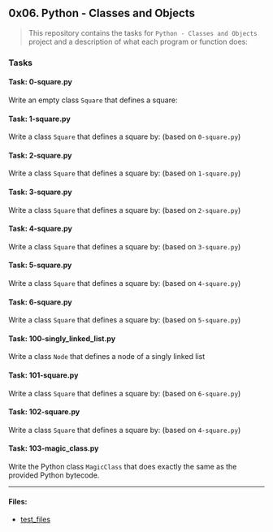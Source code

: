 ## 0x06. Python - Classes and Objects

> This repository contains the tasks for `Python - Classes and Objects` project and a description of what each program or function does:

### Tasks

#### Task: 0-square.py
Write an empty class `Square` that defines a square:

#### Task: 1-square.py
Write a class `Square` that defines a square by: (based on `0-square.py`)

#### Task: 2-square.py
Write a class `Square` that defines a square by: (based on `1-square.py`)

#### Task: 3-square.py
Write a class `Square` that defines a square by: (based on `2-square.py`)

#### Task: 4-square.py
Write a class `Square` that defines a square by: (based on `3-square.py`)

#### Task: 5-square.py
Write a class `Square` that defines a square by: (based on `4-square.py`)

#### Task: 6-square.py
Write a class `Square` that defines a square by: (based on `5-square.py`)

#### Task: 100-singly_linked_list.py
Write a class `Node` that defines a node of a singly linked list 

#### Task: 101-square.py
Write a class `Square` that defines a square by: (based on `6-square.py`)

#### Task: 102-square.py
Write a class `Square` that defines a square by: (based on `4-square.py`)

#### Task: 103-magic_class.py
Write the Python class `MagicClass` that does exactly the same as the provided Python bytecode.

___

#### Files:

* [test_files](https://github.com/jonyamagiri/alx-higher_level_programming/tree/master/0x06-python-classes/test_files)


